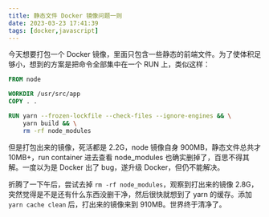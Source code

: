 ```yaml
---
title: 静态文件 Docker 镜像问题一则
date: 2023-03-23 17:41:39
tags: [docker,javascript]
---
```


今天想要打包一个 Docker 镜像，里面只包含一些静态的前端文件。为了使体积足够小，想到的方案是把命令全部集中在一个 RUN 上，类似这样：

```dockerfile
FROM node

WORKDIR /usr/src/app
COPY . .

RUN yarn --frozen-lockfile --check-files --ignore-engines && \
    yarn build && \
    rm -rf node_modules
```

但是打包出来的镜像，死活都是 2.2G，node 镜像自身 900MB，静态文件总共才 10MB+，run container 进去查看 node_modules 也确实删掉了，百思不得其解。一度以为是 Docker 出了 bug，遂升级 Docker，但仍不能解决。

折腾了一下午后，尝试去掉 `rm -rf node_modules`，观察到打出来的镜像 2.8G，突然觉得是不是还有什么东西没删干净，然后很快就想到了 yarn 的缓存。添加 `yarn cache clean` 后，打出来的镜像来到 910MB。世界终于清净了。
